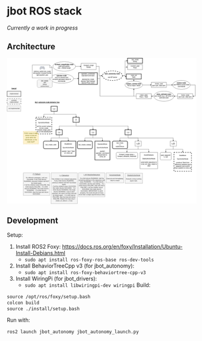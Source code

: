 # jbot ROS stack

_Currently a work in progress_

## Architecture

![](iohannes2_bt_v1.drawio.png)

## Development

Setup:

1. Install ROS2 Foxy: https://docs.ros.org/en/foxy/Installation/Ubuntu-Install-Debians.html
   * `sudo apt install ros-foxy-ros-base ros-dev-tools`
1. Install BehaviorTreeCpp v3 (for jbot_autonomy):
   * `sudo apt install ros-foxy-behaviortree-cpp-v3`
1. Install WiringPi (for jbot_drivers):
   * `sudo apt install libwiringpi-dev wiringpi`
Build:

```
source /opt/ros/foxy/setup.bash
colcon build
source ./install/setup.bash
```

Run with:

```bash
ros2 launch jbot_autonomy jbot_autonomy_launch.py 
```
